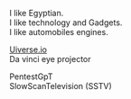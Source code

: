 I like Egyptian.  
I like technology and Gadgets.  
I like automobiles engines.  
  
  
[Uiverse.io](http://uiverse.io/)  
Da vinci eye projector  
  
PentestGpT  
SlowScanTelevision (SSTV)